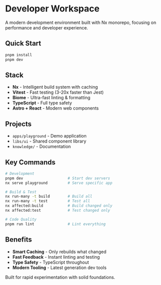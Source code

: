 # Developer Workspace

A modern development environment built with Nx monorepo, focusing on performance and developer experience.

## Quick Start

```bash
pnpm install
pnpm dev
```

## Stack

- **Nx** - Intelligent build system with caching
- **Vitest** - Fast testing (3-20x faster than Jest)  
- **Biome** - Ultra-fast linting & formatting
- **TypeScript** - Full type safety
- **Astro + React** - Modern web components

## Projects

- `apps/playground` - Demo application
- `libs/ui` - Shared component library
- `knowledge/` - Documentation

## Key Commands

```bash
# Development
pnpm dev                    # Start dev servers
nx serve playground         # Serve specific app

# Build & Test  
nx run-many -t build        # Build all
nx run-many -t test         # Test all
nx affected:build           # Build changed only
nx affected:test            # Test changed only

# Code Quality
pnpm run lint               # Lint everything
```

## Benefits

- **Smart Caching** - Only rebuilds what changed
- **Fast Feedback** - Instant linting and testing
- **Type Safety** - TypeScript throughout
- **Modern Tooling** - Latest generation dev tools

Built for rapid experimentation with solid foundations.